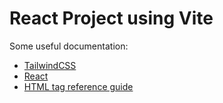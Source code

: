 # React Project using Vite

Some useful documentation:

- [TailwindCSS](https://tailwindcss.com/docs/utility-first)
- [React](https://react.dev/learn)
- [HTML tag reference guide](https://www.w3schools.com/TAGS/default.asp)
